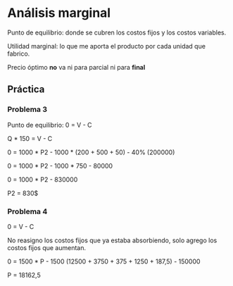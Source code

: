 # Análisis marginal

Punto de equilibrio: donde se cubren los costos fijos y los costos variables.

Utilidad marginal: lo que me aporta el producto por cada unidad que fabrico.

Precio óptimo **no** va ni para parcial ni para **final**

## Práctica

### Problema 3

Punto de equilibrio: 0 = V - C

Q * 150 = V - C

0 = 1000 \* P2 - 1000 \* (200 + 500 + 50) - 40% (200000)

0 = 1000 \* P2 - 1000 \* 750 - 80000

0 = 1000 \* P2 - 830000

P2 = 830$

### Problema 4

0 = V - C

No reasigno los costos fijos que ya estaba absorbiendo, solo agrego los costos fijos que aumentan.

0 = 1500 \* P - 1500 (12500 + 3750 + 375 + 1250 + 187,5) - 150000

P = 18162,5